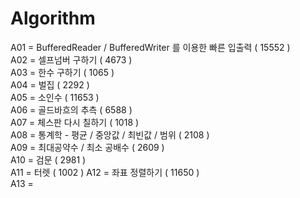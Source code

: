 # Algorithm

A01 = BufferedReader / BufferedWriter 를 이용한 빠른 입출력 ( 15552 )  
A02 = 셀프넘버 구하기 ( 4673 )  
A03 = 한수 구하기 ( 1065 )  
A04 = 벌집 ( 2292 )  
A05 = 소인수 ( 11653 )  
A06 = 골드바흐의 추측 ( 6588 )  
A07 = 체스판 다시 칠하기 ( 1018 )  
A08 = 통계학 - 평균 / 중앙값 / 최빈값 / 범위 ( 2108 )  
A09 = 최대공약수 / 최소 공배수 ( 2609 )  
A10 = 검문 ( 2981 )  
A11 = 터렛 ( 1002 )
A12 = 좌표 정렬하기 ( 11650 )  
A13 = 
